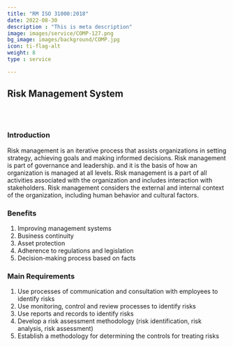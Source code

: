```yaml
---
title: "RM ISO 31000:2018"
date: 2022-08-30
description : "This is meta description"
image: images/service/COMP-127.png
bg_image: images/background/COMP.jpg
icon: ti-flag-alt
weight: 8
type : service

---
```


## Risk Management System
<pre>


</pre>

### Introduction
Risk management is an iterative process that assists organizations in setting strategy, achieving goals and making informed decisions.
Risk management is part of governance and leadership. and it is the basis of how an organization is managed at all levels.
Risk management is a part of all activities associated with the organization and includes interaction with stakeholders.
Risk management considers the external and internal context of the organization, including human behavior and cultural factors.


### Benefits
1. Improving management systems
2. Business continuity
3. Asset protection
4. Adherence to regulations and legislation
5. Decision-making process based on facts

### Main Requirements 
1. Use processes of communication and consultation with employees to identify risks
2. Use monitoring, control and review processes to identify risks
3. Use reports and records to identify risks
4. Develop a risk assessment methodology (risk identification, risk analysis, risk assessment)
5. Establish a methodology for determining the controls for treating risks
